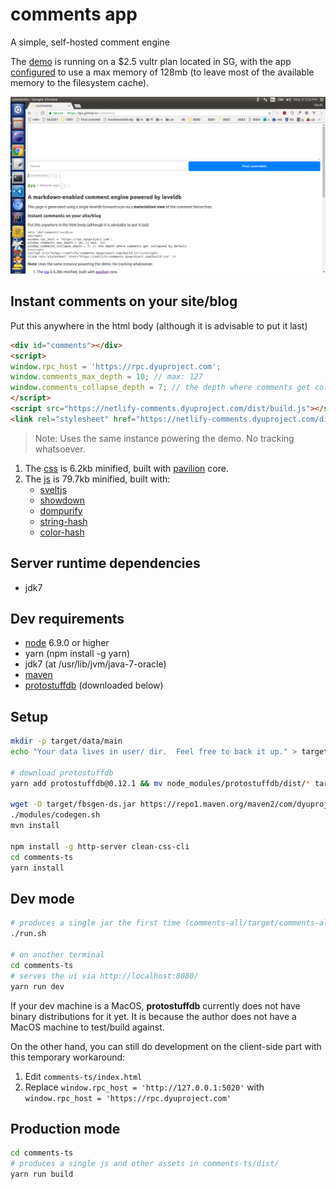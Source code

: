 # comments app
A simple, self-hosted comment engine

The [demo](https://netlify-comments.dyuproject.com) is running on a $2.5 vultr plan located in SG, with the app [configured](ARGS.txt) to use a max memory of 128mb (to leave most of the available memory to the filesystem cache).

![screenshot](https://github.com/dyu/comments/raw/master/screenshot.png)

## Instant comments on your site/blog
Put this anywhere in the html body (although it is advisable to put it last)
```html
<div id="comments"></div>
<script>
window.rpc_host = 'https://rpc.dyuproject.com';
window.comments_max_depth = 10; // max: 127
window.comments_collapse_depth = 7; // the depth where comments get collapsed by default
</script>
<script src="https://netlify-comments.dyuproject.com/dist/build.js"></script>
<link rel="stylesheet" href="https://netlify-comments.dyuproject.com/dist/build.css" />
```
> Note: Uses the same instance powering the demo. No tracking whatsoever.

1. The [css](https://dyu.github.io/comments/dist/build.css) is 6.2kb minified, built with [pavilion](https://github.com/getpavilion/pavilion) core.
2. The [js](https://dyu.github.io/comments/dist/build.js) is 79.7kb minified, built with:
   - [sveltjs](https://github.com/sveltejs/svelte)
   - [showdown](https://github.com/showdownjs/showdown)
   - [dompurify](https://github.com/cure53/DOMPurify)
   - [string-hash](https://github.com/darkskyapp/string-hash)
   - [color-hash](https://github.com/zenozeng/color-hash)

## Server runtime dependencies
- jdk7

## Dev requirements
- [node](https://nodejs.org/en/download/) 6.9.0 or higher
- yarn (npm install -g yarn)
- jdk7 (at /usr/lib/jvm/java-7-oracle)
- [maven](https://maven.apache.org/download.cgi)
- [protostuffdb](https://gitlab.com/dyu/protostuffdb) (downloaded below)

## Setup
```sh
mkdir -p target/data/main
echo "Your data lives in user/ dir.  Feel free to back it up." > target/data/main/README.txt

# download protostuffdb
yarn add protostuffdb@0.12.1 && mv node_modules/protostuffdb/dist/* target/ && rm -f package.json yarn.lock && rm -r node_modules

wget -O target/fbsgen-ds.jar https://repo1.maven.org/maven2/com/dyuproject/fbsgen/ds/fbsgen-ds-fatjar/1.0.7/fbsgen-ds-fatjar-1.0.7.jar
./modules/codegen.sh
mvn install

npm install -g http-server clean-css-cli
cd comments-ts
yarn install
```

## Dev mode
```sh
# produces a single jar the first time (comments-all/target/comments-all-jarjar.jar)
./run.sh

# on another terminal
cd comments-ts
# serves the ui via http://localhost:8080/
yarn run dev
```

If your dev machine is a MacOS, **protostuffdb** currently does not have binary distributions for it yet.
It is because the author does not have a MacOS machine to test/build against.

On the other hand, you can still do development on the client-side part with this temporary workaround:
1. Edit ```comments-ts/index.html```
2. Replace ```window.rpc_host = 'http://127.0.0.1:5020'``` with ```window.rpc_host = 'https://rpc.dyuproject.com'```

## Production mode
```sh
cd comments-ts
# produces a single js and other assets in comments-ts/dist/
yarn run build
```

